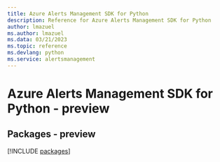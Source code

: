 ```yaml
---
title: Azure Alerts Management SDK for Python
description: Reference for Azure Alerts Management SDK for Python
author: lmazuel
ms.author: lmazuel
ms.data: 03/21/2023
ms.topic: reference
ms.devlang: python
ms.service: alertsmanagement
---
```

# Azure Alerts Management SDK for Python - preview
## Packages - preview
[!INCLUDE [packages](alerts-management-index.md)]